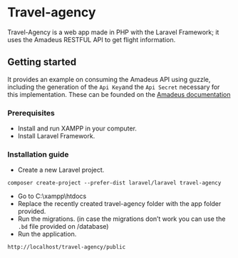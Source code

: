 # Travel-agency
Travel-Agency is a web app made in PHP with the Laravel Framework; it uses the Amadeus RESTFUL API to get flight information.

## Getting started
It provides an example on consuming the Amadeus API using guzzle, including the generation of the ```Api Key```and the ```Api Secret``` necessary for this implementation. These can be founded on the [Amadeus documentation](https://developers.amadeus.com/quick-start-guide/category?id=77&durl=335&parentId=NaN)

### Prerequisites
* Install and run XAMPP in your computer.
* Install Laravel Framework.

### Installation guide
* Create a new Laravel project.
```
composer create-project --prefer-dist laravel/laravel travel-agency
```
* Go to C:\xampp\htdocs
* Replace the recently created travel-agency folder with the app folder provided. 
* Run the migrations. (in case the migrations don’t work you can use the ```.bd``` file provided on /database)
* Run the application.
```
http://localhost/travel-agency/public
```
